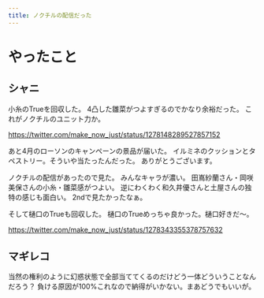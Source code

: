 ```yaml
---
title: ノクチルの配信だった
---
```


# やったこと

## シャニ

小糸のTrueを回収した。
4凸した雛菜がつよすぎるのでかなり余裕だった。
これがノクチルのユニット力か。

<https://twitter.com/make_now_just/status/1278148289527857152>

あと4月のローソンのキャンペーンの景品が届いた。
イルミネのクッションとタペストリー。そういや当たったんだった。
ありがとうございます。

ノクチルの配信があったので見た。
みんなキャラが濃い。
田嶌紗蘭さん・岡咲美保さんの小糸・雛菜感がつよい。
逆にわくわく和久井優さんと土屋さんの独特の感じも面白い。
2ndで見たかったなぁ。

そして樋口のTrueも回収した。
樋口のTrueめっちゃ良かった。樋口好きだ〜。

<https://twitter.com/make_now_just/status/1278343355378757632>

## マギレコ

当然の権利のように幻惑状態で全部当ててくるのだけどう一体どういうことなんだろう？
負ける原因が100%これなので納得がいかない。まあどうでもいいが。
